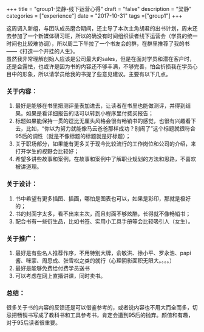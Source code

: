 +++
title = "group1-梁静-线下运营心得"
draft = "false"
description = "梁静"
categories = ["experience"]
date = "2017-10-31"
tags =["group1"]
+++

这周调入新组，与团队成员磨合期间，还主导了本次主角胡君的出书计划，周末还去参加了一个新媒体研习班，所以的确没有时间组织读者线下运营会（学员的统一时间也比较难协调），所以周二下午拉了一个书友会的群，在群里推荐了我的书——《打造一个开挂的人生》。<br/>
虽然我非常理解创始人应该是公司最大的sales，但是在面对学员和潜在客户时，还是会露怯，也或许是因为书的内容还不够丰满，不够完善，怕会折损我在学员心目中的形象，所以请学员给我的书提了些意见建议。主要有以下几点。<br/>

### 关于内容：<br/>
1. 最好是能够在书里把测评量表加进去，让读者在书里也能做测评，并得到结果。如果是看详细报告的话可以转到小程序里付费买报告；<br/>
2. 标题如果能保持一贯的逗比无厘头风格会很有畅销书的感觉，也很有兴趣看下去，比如，“你以为努力就能像马云爸爸那样成功？别闹了”这个标题就很符合95后的调性（就是不像标题的标题就是好标题）；<br/>
3. 关于职场部分，如果能有更多关于现今比较流行的工作岗位和公司的介绍，来打开学生的视野会比较好；<br/>
4. 希望多讲些故事和案例，在故事和案例中了解职业规划的方法和思路，不喜欢被讲道理。<br/>

### 关于设计：<br/>
1. 书中希望有更多插图、插画，哪怕是图表也可以，如果是彩印，那就是极好的；<br/>
2. 书的封面字太多，看不出来主次，而且封面不够炫酷，长得就不像畅销书；<br/>
3. 配合书有一些衍生品，比如书签、实用小工具手册等会比较吸引人（女生）。<br/>

### 关于推广：<br/>
1. 最好是有些名人推荐作序，不用特别大牌，俞敏洪、徐小平、罗永浩、papi酱、咪蒙、周思成、张雪松之类的就行（心理阴影面积无限大。。。。）<br/>
2. 最好是能够免费给付费学员送书<br/>
3. 可以考虑在网上直播讲课，同时卖书。<br/>

### 总结：<br/>
很多关于书的内容的反馈还是可以借鉴参考的，或者说内容也不用大而全而多，切忌把畅销书写成了教科书和工具参考书，肯定会遭到95后的抛弃。颜值和有趣，对于95后读者很重要。<br/>
